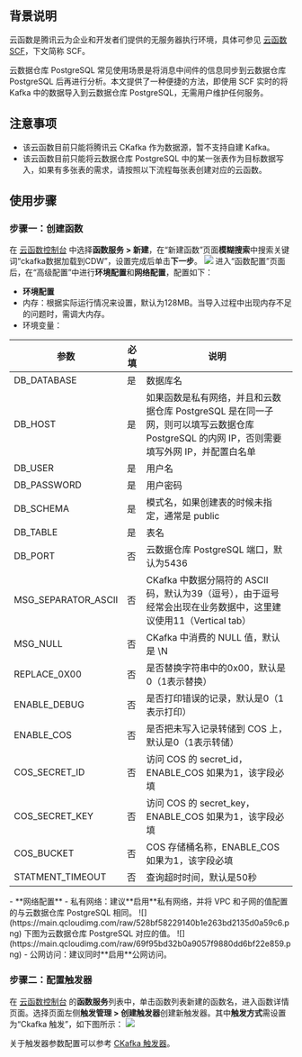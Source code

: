 ## 背景说明
云函数是腾讯云为企业和开发者们提供的无服务器执行环境，具体可参见 [云函数 SCF](https://cloud.tencent.com/product/scf)，下文简称 SCF。

云数据仓库 PostgreSQL 常见使用场景是将消息中间件的信息同步到云数据仓库 PostgreSQL 后再进行分析。本文提供了一种便捷的方法，即使用 SCF 实时的将 Kafka 中的数据导入到云数据仓库 PostgreSQL，无需用户维护任何服务。

## 注意事项
- 该云函数目前只能将腾讯云 CKafka 作为数据源，暂不支持自建 Kafka。
- 该云函数目前只能将云数据仓库 PostgreSQL 中的某一张表作为目标数据写入，如果有多张表的需求，请按照以下流程每张表创建对应的云函数。

## 使用步骤
###  步骤一：创建函数
在 [云函数控制台](https://console.cloud.tencent.com/scf/index?rid=4) 中选择**函数服务 > 新建**，在“新建函数”页面**模糊搜索**中搜索关键词“ckafka数据加载到CDW”，设置完成后单击**下一步**。
![](https://qcloudimg.tencent-cloud.cn/raw/eb3f696d8b7589b35be1f4ffd1fbcae7.png)
进入“函数配置”页面后，在“高级配置”中进行**环境配置**和**网络配置**，配置如下：
- **环境配置**
 - 内存：根据实际运行情况来设置，默认为128MB。当导入过程中出现内存不足的问题时，需调大内存。
 - 环境变量：
<table>
	<thead>
	<tr>
	<th>参数</th>
	<th>必填</th>
	<th>说明</th>
	</tr>
	</thead>
<tbody>
	<tr>
		<td>DB_DATABASE</td>
		<td>是</td>
		<td>数据库名</td>
	</tr>
	<tr>
		<td>DB_HOST</td>
		<td>是</td>
		<td>如果函数是私有网络，并且和云数据仓库 PostgreSQL 是在同一子网，则可以填写云数据仓库 PostgreSQL 的内网 IP，否则需要填写外网 IP，并配置白名单</td>
	</tr>
	<tr>
		<td>DB_USER</td>
		<td>是</td>
		<td>用户名</td>
	</tr>
	<tr>
		<td>DB_PASSWORD</td>
		<td>是</td>
		<td>用户密码</td>
	</tr>
	<tr>
		<td>DB_SCHEMA</td>
		<td>是</td>
		<td>模式名，如果创建表的时候未指定，通常是 public</td>
	</tr>
	<tr>
		<td>DB_TABLE</td>
		<td>是</td>
		<td>表名</td>
	</tr>
	<tr>
		<td>DB_PORT</td>
		<td>否</td>
		<td>云数据仓库 PostgreSQL 端口，默认为5436</td>
	</tr>
	<tr>
		<td>MSG_SEPARATOR_ASCII</td>
		<td>否</td>
		<td>CKafka 中数据分隔符的 ASCII 码，默认为39（逗号），由于逗号经常会出现在业务数据中，这里建议使用11（Vertical tab）</td>
	</tr>
	<tr>
		<td>MSG_NULL</td>
		<td>否</td>
		<td>CKafka 中消费的 NULL 值，默认是 \N</td>
	</tr>
	<tr>
		<td>REPLACE_0X00</td>
		<td>否</td>
		<td>是否替换字符串中的0x00，默认是0（1表示替换）</td>
	</tr>
	<tr>
		<td>ENABLE_DEBUG</td>
		<td>否</td>
		<td>是否打印错误的记录，默认是0（1表示打印）</td>
	</tr>
	<tr>
		<td>ENABLE_COS</td>
		<td>否</td>
		<td>是否把未写入记录转储到 COS 上，默认是0（1表示转储）</td>
	</tr>	
	<tr>
		<td>COS_SECRET_ID</td>
		<td>否</td>
		<td>访问 COS 的 secret_id，ENABLE_COS 如果为1，该字段必填</td>
	</tr>	
	<tr>
		<td>COS_SECRET_KEY</td>
		<td>否</td>
		<td>访问 COS 的 secret_key，ENABLE_COS 如果为1，该字段必填</td>
	</tr>	
	<tr>
		<td>COS_BUCKET</td>
		<td>否</td>
		<td>COS 存储桶名称，ENABLE_COS 如果为1，该字段必填</td>
	</tr>	
	<tr>
		<td>STATMENT_TIMEOUT</td>
		<td>否</td>
		<td>查询超时时间，默认是50秒</td>
	</tr>	
</tbody>
</table>
- **网络配置**
 - 私有网络：建议**启用**私有网络，并将 VPC 和子网的值配置的与云数据仓库 PostgreSQL 相同。
 ![](https://main.qcloudimg.com/raw/528bf58229140b1e263bd2135d0a59c6.png)
 下图为云数据仓库 PostgreSQL 对应的值。
![](https://main.qcloudimg.com/raw/69f95bd32b0a9057f9880dd6bf22e859.png)
 - 公网访问：建议同时**启用**公网访问。

### 步骤二：配置触发器

在 [云函数控制台](https://console.cloud.tencent.com/scf/index?rid=4) 的**函数服务**列表中，单击函数列表新建的函数名，进入函数详情页面。选择页面左侧**触发管理 > 创建触发器**创建新触发器。其中**触发方式**需设置为“Ckafka 触发”，如下图所示：
![](https://main.qcloudimg.com/raw/3ad13178a24acf0e9a5cee2d630b3457.png)

关于触发器参数配置可以参考 [CKafka 触发器](https://cloud.tencent.com/document/product/583/17530)。


